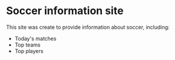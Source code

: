 # Soccer information site
This site was create to provide information about soccer, including:
- Today's matches
- Top teams
- Top players

